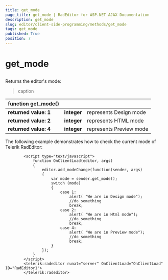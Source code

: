 ```yaml
---
title: get_mode
page_title: get_mode | RadEditor for ASP.NET AJAX Documentation
description: get_mode
slug: editor/client-side-programming/methods/get_mode
tags: get_mode
published: True
position: 7
---
```


# get_mode



## 



Returns the editor's mode:


>caption  

|  **function**  **get_mode()**  |  |  |
| ------ | ------ | ------ |
| **returned value: 1** | **integer** |represents Design mode|
| **returned value: 2** | **integer** |represents HTML mode|
| **returned value: 4** | **integer** |represents Preview mode|

The following example demonstrates how to check the current mode of Telerik RadEditor:

````ASPNET
	    <script type="text/javascript">
	        function OnClientLoad(editor, args)
	        {     
	            editor.add_modeChange(function(sender, args)     
	            {        
	                var mode = sender.get_mode();                             
	                switch (mode)        
	                {           
	                    case 1:            
	                        alert( "We are in Design mode");            
	                        //do something            
	                        break;           
	                    case 2:            
	                        alert( "We are in Html mode");            
	                        //do something            
	                        break;           
	                    case 4:            
	                        alert( "We are in Preview mode");
	                        //do something            
	                        break;
	                }
	            });
	        }
	    </script>
	    <telerik:radeditor runat="server" OnClientLoad="OnClientLoad" ID="RadEditor1">
	    </telerik:radeditor>
````


